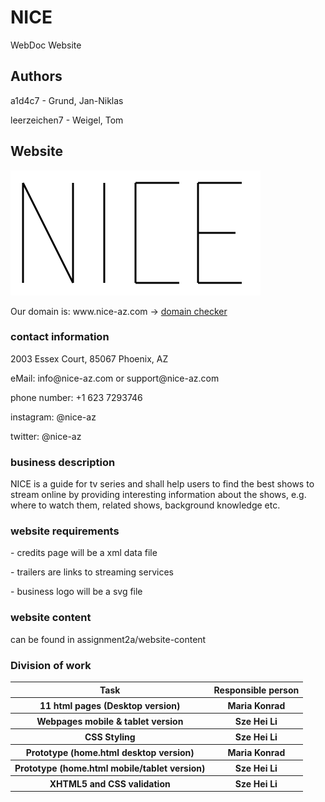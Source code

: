 # NICE

WebDoc Website

## Authors

<p>a1d4c7 - Grund, Jan-Niklas</p>
<p>leerzeichen7 - Weigel, Tom</p>

## Website
<img src="assets/logo.svg" alt="logo" width="400" height="200" >
<p>Our domain is: www.nice-az.com -> <a href='https://www.name.com/domain/search/nice-az.com'>domain checker</a></p>

### contact information
<p>2003 Essex Court, 85067 Phoenix, AZ</p>
<p>eMail: info@nice-az.com or support@nice-az.com</p>
<p>phone number: +1 623 7293746</p>
<p>instagram: @nice-az</p>
<p>twitter: @nice-az</p>

### business description
<p>NICE is a guide for tv series and shall help users to find the best shows to stream online by providing interesting information about the shows, e.g. where to watch them, related shows, background knowledge etc.</p>


### website requirements
<p> - credits page will be a xml data file</p>
<p> - trailers are links to streaming services</p>
<p> - business logo will be a svg file</p>


### website content
<p>can be found in assignment2a/website-content</p>

### Division of work
<table>
    <tr>
        <th>Task</th>
        <th>Responsible person</th>
    </tr>
    <tr>
        <th>11 html pages (Desktop version)</th>
        <th>Maria Konrad</th>
    </tr>
    <tr>
        <th>Webpages mobile & tablet version</th>
        <th>Sze Hei Li</th>
    </tr>
    <tr>
        <th>CSS Styling</th>
        <th>Sze Hei Li</th>
    </tr>
    <tr>
        <th>Prototype (home.html desktop version)</th>
        <th>Maria Konrad</th>
    </tr>
    <tr>
        <th>Prototype (home.html mobile/tablet version)</th>
        <th>Sze Hei Li</th>
    </tr>
    <tr>
        <th>XHTML5 and CSS validation</th>
        <th>Sze Hei Li</th>
    </tr>
</table>

